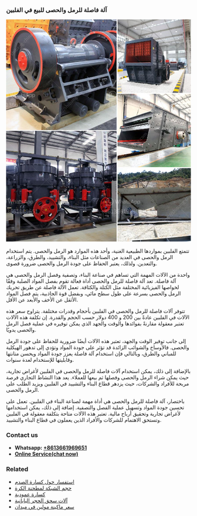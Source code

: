 <h3>آلة فاصلة للرمل والحصى للبيع في الفلبين</h3><img src='1701746359.jpg' alt=''><p>تتمتع الفلبين بمواردها الطبيعية الغنية، وأحد هذه الموارد هو الرمل والحصى. يتم استخدام الرمل والحصى في العديد من الصناعات مثل البناء، والتشييد، والطرق، والزراعة، والتعدين. ولذلك، يعتبر الحفاظ على جودة الرمل والحصى ضرورة قصوى.</p><p>واحدة من الآلات المهمة التي تساهم في صناعة البناء، وتصفية وفصل الرمل والحصى هي آلة فاصلة. تعد آلة فاصلة للرمل والحصى أداة فعالة تقوم بفصل المواد الصلبة وفقًا لخواصها الفيزيائية المختلفة مثل الكتلة والكثافة. تعمل الآلة فاصلة عن طريق تحريك الرمل والحصى بسرعة على طول سطح مائي، وبفضل قوة الجاذبية، يتم فصل المواد الأثقل عن الأخف والأبعد عن الأقل.</p><p>تتوفر آلات فاصلة للرمل والحصى في الفلبين بأحجام وقدرات مختلفة. يتراوح سعر هذه الآلات في الفلبين عادةً بين 200 و 400 دولار حسب الحجم والقدرة. إن تكلفة هذه الآلات تعتبر معقولة مقارنةً بفوائدها والوقت والجهد الذي يمكن توفيره في عملية فصل الرمل والحصى يدويًا.</p><p>إلى جانب توفير الوقت والجهد، تعتبر هذه الآلات أيضًا ضرورية للحفاظ على جودة الرمل والحصى. فالأوساخ والشوائب الزائدة قد تؤثر على جودة المواد وتؤدي إلى تدهور الهيكلية للمباني والطرق، وبالتالي فإن استخدام آلة فاصلة يعزز جودة المواد ويحسن متانتها وقابليتها للإستخدام لعدة سنوات.</p><p>بالإضافة إلى ذلك، يمكن استخدام آلات فاصلة للرمل والحصى في الفلبين لأغراض تجارية، حيث يمكن شراء الرمل والحصى وفصلها ثم بيعها للعملاء. يعد هذا النشاط التجاري فرصة مربحة للأفراد والشركات، حيث يزدهر قطاع البناء والتشييد في الفلبين ويزيد الطلب على الرمل والحصى.</p><p>باختصار، آلة فاصلة للرمل والحصى هي أداة مهمة لصناعة البناء في الفلبين. تعمل على تحسين جودة المواد وتسهيل عملية الفصل والتصفية. إضافة إلى ذلك، يمكن استخدامها لأغراض تجارية وتحقيق أرباح مالية. تعتبر هذه الآلات متاحة بتكلفة معقولة في الفلبين وتستحق الاهتمام للشركات والأفراد الذين يعملون في قطاع البناء والتشييد.</p><h3>Contact us</h3><ul><li><strong>Whatsapp:&nbsp;<a href="https://wa.me/8613661969651">+8613661969651</a></strong></li><li><a href="https://swt.shibang-china.com/?git&amp;zhl&amp;آلة فاصلة للرمل والحصى للبيع في الفلبين"><strong>Online Service(chat now)</strong></a></li></ul><h3>Related</h3><ul><li><a href='استفسار حول كسارة الصدم.md'>استفسار حول كسارة الصدم</a></li><li><a href='حجم الشبكة لمطحنة الكرة.md'>حجم الشبكة لمطحنة الكرة</a></li><li><a href='كسارة عمودية.md'>كسارة عمودية</a></li><li><a href='آلات سحق الحجر اليابانية.md'>آلات سحق الحجر اليابانية</a></li><li><a href='سعر ماكينة مولين في ميدان.md'>سعر ماكينة مولين في ميدان</a></li></ul>